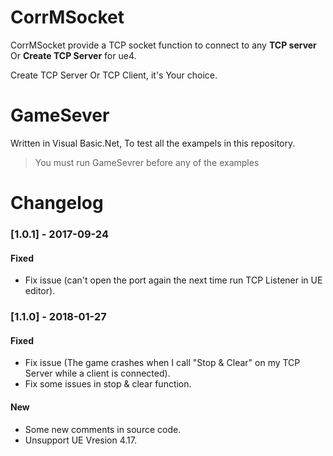 # CorrMSocket
CorrMSocket provide a TCP socket function to connect to any **TCP server** Or **Create TCP Server** for ue4.

Create TCP Server Or TCP Client, it's Your choice.

# GameSever
Written in Visual Basic.Net, To test all the exampels in this repository.
> You must run GameSevrer before any of the examples

# Changelog
### [1.0.1] - 2017-09-24

#### Fixed
- Fix issue (can't open the port again the next time run TCP Listener in UE editor).

### [1.1.0] - 2018-01-27

#### Fixed
- Fix issue (The game crashes when I call "Stop & Clear" on my TCP Server while a client is connected).
- Fix some issues in stop & clear function.

#### New
- Some new comments in source code.
- Unsupport UE Vresion 4.17.
